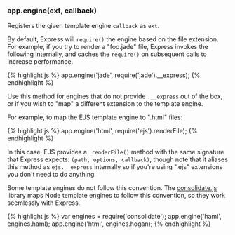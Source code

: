 <h3 id='app.engine'>app.engine(ext, callback)</h3>

Registers the given template engine `callback` as `ext`.

By default, Express will `require()` the engine based on the file extension.
For example, if you try to render a "foo.jade" file, Express invokes the
following internally, and caches the `require()` on subsequent calls to increase
performance.

{% highlight js %}
app.engine('jade', require('jade').__express);
{% endhighlight %}

Use this method for engines that do not provide `.__express` out of the box,
or if you wish to "map" a different extension to the template engine.

For example, to map the EJS template engine to ".html" files:

{% highlight js %}
app.engine('html', require('ejs').renderFile);
{% endhighlight %}

In this case, EJS provides a `.renderFile()` method with
the same signature that Express expects: `(path, options, callback)`,
though note that it aliases this method as `ejs.__express` internally
so if you're using ".ejs" extensions you don't need to do anything.

Some template engines do not follow this convention.  The
[consolidate.js](https://github.com/tj/consolidate.js) library maps Node template engines to follow this convention,
so they work seemlessly with Express.

{% highlight js %}
var engines = require('consolidate');
app.engine('haml', engines.haml);
app.engine('html', engines.hogan);
{% endhighlight %}
